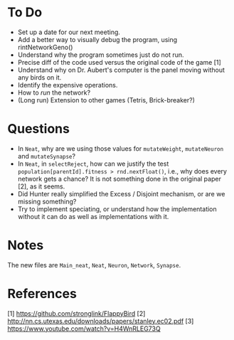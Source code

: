 # To Do

- Set up a date for our next meeting.
- Add a better way to visually debug the program, using rintNetworkGeno() 
- Understand why the program sometimes just do not run.
- Precise diff of the code used versus the original code of the game [1]
- Understand why on Dr. Aubert's computer is the panel moving without any birds on it.
- Identify the expensive operations.
- How to *run* the network?
- (Long run) Extension to other games (Tetris, Brick-breaker?)

# Questions

- In `Neat`, why are we using those values for `mutateWeight`, `mutateNeuron` and `mutateSynapse`?
- In `Neat`, in `selectReject`, how can we justify the test `population[parentId].fitness > rnd.nextFloat()`, i.e., why does every network gets a chance? It is not something done in the original paper [2], as it seems.
- Did Hunter really simplified the Excess / Disjoint mechanism, or are we missing something?
- Try to implement speciating, or understand how the implementation without it can do as well as implementations with it.

# Notes

The new files are `Main_neat`, `Neat`, `Neuron`, `Network`, `Synapse`.

# References
[1] https://github.com/stronglink/FlappyBird
[2] http://nn.cs.utexas.edu/downloads/papers/stanley.ec02.pdf
[3] https://www.youtube.com/watch?v=H4WnRLEG73Q
